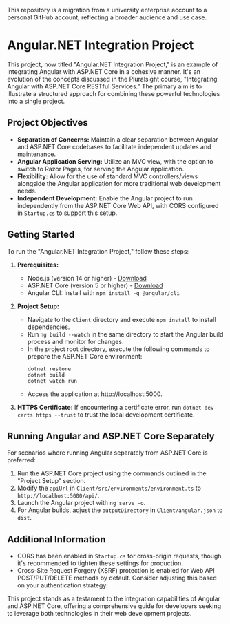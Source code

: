 This repository is a migration from a university enterprise account to a personal GitHub account, reflecting a broader audience and use case.

# Angular.NET Integration Project

This project, now titled "Angular.NET Integration Project," is an example of integrating Angular with ASP.NET Core in a cohesive manner. It's an evolution of the concepts discussed in the Pluralsight course, "Integrating Angular with ASP.NET Core RESTful Services." The primary aim is to illustrate a structured approach for combining these powerful technologies into a single project. 
## Project Objectives

- **Separation of Concerns:** Maintain a clear separation between Angular and ASP.NET Core codebases to facilitate independent updates and maintenance.
- **Angular Application Serving:** Utilize an MVC view, with the option to switch to Razor Pages, for serving the Angular application.
- **Flexibility:** Allow for the use of standard MVC controllers/views alongside the Angular application for more traditional web development needs.
- **Independent Development:** Enable the Angular project to run independently from the ASP.NET Core Web API, with CORS configured in `Startup.cs` to support this setup.

## Getting Started

To run the "Angular.NET Integration Project," follow these steps:

1. **Prerequisites:**
   - Node.js (version 14 or higher) - [Download](https://nodejs.org)
   - ASP.NET Core (version 5 or higher) - [Download](https://dot.net)
   - Angular CLI: Install with `npm install -g @angular/cli`

2. **Project Setup:**
   - Navigate to the `Client` directory and execute `npm install` to install dependencies.
   - Run `ng build --watch` in the same directory to start the Angular build process and monitor for changes.
   - In the project root directory, execute the following commands to prepare the ASP.NET Core environment:
     ```
     dotnet restore
     dotnet build
     dotnet watch run
     ```
   - Access the application at http://localhost:5000.

3. **HTTPS Certificate:** If encountering a certificate error, run `dotnet dev-certs https --trust` to trust the local development certificate.

## Running Angular and ASP.NET Core Separately

For scenarios where running Angular separately from ASP.NET Core is preferred:

1. Run the ASP.NET Core project using the commands outlined in the "Project Setup" section.
2. Modify the `apiUrl` in `Client/src/environments/environment.ts` to `http://localhost:5000/api/`.
3. Launch the Angular project with `ng serve -o`.
4. For Angular builds, adjust the `outputDirectory` in `Client/angular.json` to `dist`.

## Additional Information

- CORS has been enabled in `Startup.cs` for cross-origin requests, though it's recommended to tighten these settings for production.
- Cross-Site Request Forgery (XSRF) protection is enabled for Web API POST/PUT/DELETE methods by default. Consider adjusting this based on your authentication strategy.

This project stands as a testament to the integration capabilities of Angular and ASP.NET Core, offering a comprehensive guide for developers seeking to leverage both technologies in their web development projects.
